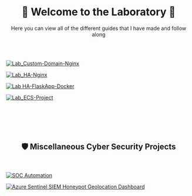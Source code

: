
<div align="center">
  
<h1> 🧪 Welcome to the Laboratory 🧪 </h1>


<p> Here you can view all of the different guides that I have made and follow along</p>

</div>

<br>

<br>

[![Lab_Custom-Domain-Nginx](https://img.shields.io/badge/Custom%20Domain%20Nginx%20Web%20Server-58CC02?style=for-the-badge&logo=accenture&logoColor=white)](https://github.com/JunedConnect/lab-custom-domain-nginx)

[![Lab_HA-Nginx](https://img.shields.io/badge/High%20Availability%20Nginx%20Web%20Server%20with%20Health%20Check-A2F572?style=for-the-badge&logo=accenture&logoColor=white)](https://github.com/JunedConnect/lab-ha-nginx)

[![Lab HA-FlaskApp-Docker](https://img.shields.io/badge/High%20Availability%20Flask%20Web%20App%20with%20Docker-58CC02?style=for-the-badge&logo=accenture&logoColor=white)](https://github.com/JunedConnect/lab-ha-flaskapp-docker)

[![Lab_ECS-Project](https://img.shields.io/badge/ECS%20End--to--End%20Application%20Deployment-A2F572?style=for-the-badge&logo=accenture&logoColor=white)](https://github.com/JunedConnect/lab-ecs-project)

<br>

<br>

<br>

<br>

<div align="center">

<h2>🛡️ Miscellaneous Cyber Security Projects</h2>

</div>

<br>

[![SOC Automation](https://img.shields.io/badge/SOC_Automation-0077B5?style=for-the-badge&logo=accenture&logoColor=white)](https://github.com/JunedConnect/soc-automation)

<!-- [![Vulnerability Management](https://img.shields.io/badge/Vulnerability_Management-0096D6?style=for-the-badge&logo=accenture&logoColor=white)](https://github.com/JunedConnect/vulnerability-scanning) -->

<!-- [![SCCM/MECM Server Management](https://img.shields.io/badge/SCCM%2FMECM_Server_Management-0077B5?style=for-the-badge&logo=accenture&logoColor=white)](https://github.com/JunedConnect/sccm-mecm-server-management) -->

[![Azure Sentinel SIEM Honeypot Geolocation Dashboard](https://img.shields.io/badge/Azure_Sentinel_SIEM_Honeypot_Geolocation_Dashboard-0096D6?style=for-the-badge&logo=accenture&logoColor=white)](https://github.com/JunedConnect/sentinel-siem-honeypot-geolocation-dashboard)

<!-- This is the repo that I had used for the icons above : https://github.com/alexandresanlim/Badges4-README.md-Profile -->
